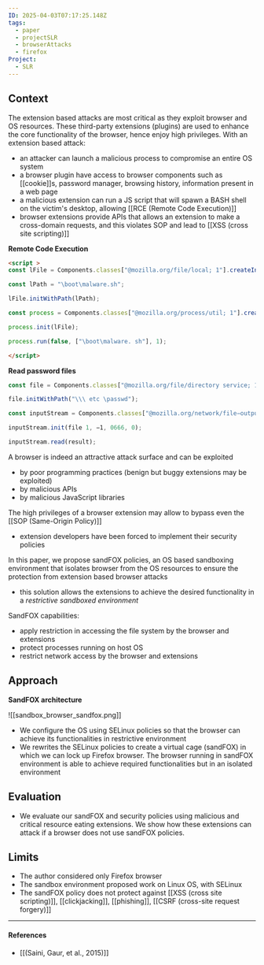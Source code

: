 ```yaml
---
ID: 2025-04-03T07:17:25.148Z
tags:
  - paper
  - projectSLR
  - browserAttacks
  - firefox
Project:
  - SLR
---
```

## Context

The extension based attacks are most critical as they exploit browser and OS resources. These third-party extensions (plugins) are used to enhance the core functionality of the browser, hence enjoy high privileges. With an extension based attack:
- an attacker can launch a malicious process to compromise an entire OS system
- a browser plugin have access to browser components such as [[cookie]]s, password manager, browsing history, information present in a web page
- a malicious extension can run a JS script that will spawn a BASH shell on the victim's desktop, allowing [[RCE (Remote Code Execution)]]
- browser extensions provide APIs that allows an extension to make a cross-domain requests, and this violates SOP and lead to [[XSS (cross site scripting)]]

**Remote Code Execution**

```html
<script >
const lFile = Components.classes["@mozilla.org/file/local; 1"].createInstance(Components.interfaces.nsILocalFile);

const lPath = "\boot\malware.sh";

lFile.initWithPath(lPath);

const process = Components.classes["@mozilla.org/process/util; 1"].createInstance(Components.interfaces.nsIProcess);

process.init(lFile);

process.run(false, ["\boot\malware. sh"], 1);

</script>
```

**Read password files**

```js
const file = Components.classes["@mozilla.org/file/directory service; 1"].getService(Components.interfaces.nsIProperties).get("ProfD", Components.interfaces.nsIFile);

file.initWithPath("\\\ etc \passwd");

const inputStream = Components.classes["@mozilla.org/network/file−output−stream; 1"].createInstance( Components.interfaces.nsIFileInputStream);

inputStream.init(file 1, −1, 0666, 0);

inputStream.read(result);
```

A browser is indeed an attractive attack surface and can be exploited
- by poor programming practices (benign but buggy extensions may be exploited)
- by malicious APIs
- by malicious JavaScript libraries

The high privileges of a browser extension may allow to bypass even the [[SOP (Same-Origin Policy)]]
- extension developers have been forced to implement their security policies

In this paper, we propose sandFOX policies, an OS based sandboxing environment that isolates browser from the OS resources to ensure the protection from extension based browser attacks
- this solution allows the extensions to achieve the desired functionality in a *restrictive sandboxed environment*

SandFOX capabilities:
- apply restriction in accessing the file system by the browser and extensions
- protect processes running on host OS
- restrict network access by the browser and extensions

## Approach

**SandFOX architecture**

![[sandbox_browser_sandfox.png]]

- We configure the OS using SELinux policies so that the browser can achieve its functionalities in restrictive environment
- We rewrites the SELinux policies to create a virtual cage (sandFOX) in which we can lock up Firefox browser. The browser running in sandFOX environment is able to achieve required functionalities but in an isolated environment
## Evaluation

- We evaluate our sandFOX and security policies using malicious and critical resource eating extensions. We show how these extensions can attack if a browser does not use sandFOX policies.

## Limits

- The author considered only Firefox browser
- The sandbox environment proposed work on Linux OS, with SELinux
- The sandFOX policy does not protect against [[XSS (cross site scripting)]], [[clickjacking]], [[phishing]], [[CSRF (cross-site request forgery)]]

---
#### References
- [[(Saini, Gaur, et al., 2015)]]
